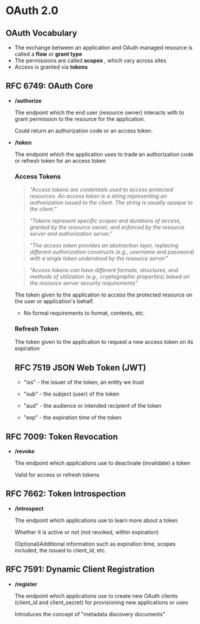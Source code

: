 # OAuth 2.0

## OAuth Vocabulary

- The exchange between an application and OAuth managed resource is called a __flow__ or __grant type__
- The permissions are called __scopes__ , which vary across sites
- Access is granted via __tokens__



## RFC 6749: OAuth Core

- **/authorize**

  The endpoint which the end user (resource owner) interacts with to grant permission to the resource for the application.

  Could return an authorization code or an access token.

- **/token**

  The endpoint which the application uses to trade an authorization code or refresh token for an access token

  ### Access Tokens

  > *"Access tokens are credentials used to access protected resources. An access token is a string representing an authorization issued to the client. The string is usually opaque to the client."* 

  > *"Tokens represent specific scopes and durations of access, granted by the resource owner, and enforced by the resource server and authorization server."*

  > *"The access token provides an abstraction layer, replacing different authorization constructs (e.g., username and password) with a single token understood by the resource server"*

  > *"Access tokens can have different formats, structures, and methods of utilization (e.g., cryptographic properties) based on the resource server security requirements"*



  The token given to the application to access the protected resource on the user or application's behalf.

  - No formal requirements to format, contents, etc.

  ### Refresh Token

  The token given to the application to request a new access token on its expiration

  ## RFC 7519 JSON Web Token (JWT)

  - "iss" - the issuer of the token, an entity we trust

  - "sub" - the subject (user) of the token

  - "aud" - the audience or intended recipient of the token

  - "exp" - the expiration time of the token


## RFC 7009: Token Revocation

- **/revoke**

  The endpoint which applications use to deactivate (invalidate) a token

  Valid for access or refresh tokens

## RFC 7662: Token Introspection

- **/introspect**

  The endpoint which applications use to learn more about a token

  Whether it is active or not (not revoked, within expiration)

  (Optional)Additional information such as expiration time, scopes included, the issued to client_id, etc. 

## RFC 7591: Dynamic Client Registration

- **/register**

  The endpoint which applications use to create new OAuth clients (client_id and client_secret) for provisioning new applications or uses

  Introduces the concept of  "metadata discovery documents"